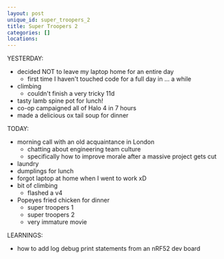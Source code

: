 ```yaml
---
layout: post
unique_id: super_troopers_2
title: Super Troopers 2
categories: []
locations: 
---
```


YESTERDAY:
* decided NOT to leave my laptop home for an entire day
  * first time I haven't touched code for a full day in ... a while
* climbing
  * couldn't finish a very tricky 11d
* tasty lamb spine pot for lunch!
* co-op campaigned all of Halo 4 in 7 hours
* made a delicious ox tail soup for dinner

TODAY:
* morning call with an old acquaintance in London
  * chatting about engineering team culture
  * specifically how to improve morale after a massive project gets cut
* laundry
* dumplings for lunch
* forgot laptop at home when I went to work xD
* bit of climbing
  * flashed a v4
* Popeyes fried chicken for dinner
  * super troopers 1
  * super troopers 2
  * very immature movie

LEARNINGS:
* how to add log debug print statements from an nRF52 dev board
